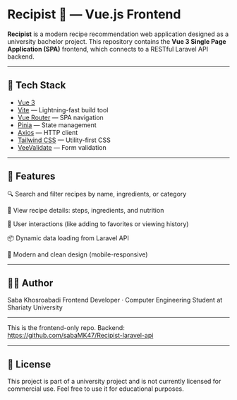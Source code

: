 # Recipist 🍳 — Vue.js Frontend

**Recipist** is a modern recipe recommendation web application designed as a university bachelor project. This repository contains the **Vue 3 Single Page Application (SPA)** frontend, which connects to a RESTful Laravel API backend.

---

## 🔧 Tech Stack

- [Vue 3](https://vuejs.org/)
- [Vite](https://vitejs.dev/) — Lightning-fast build tool
- [Vue Router](https://router.vuejs.org/) — SPA navigation
- [Pinia](https://pinia.vuejs.org/) — State management
- [Axios](https://axios-http.com/) — HTTP client
- [Tailwind CSS](https://tailwindcss.com/) — Utility-first CSS 
- [VeeValidate](https://vee-validate.logaretm.com/) — Form validation 

---

## 🧠 Features

🔍 Search and filter recipes by name, ingredients, or category

💬 View recipe details: steps, ingredients, and nutrition

🧾 User interactions (like adding to favorites or viewing history)

📦 Dynamic data loading from Laravel API

🎨 Modern and clean design (mobile-responsive)

---

## 🙋‍♀️ Author
Saba Khosroabadi
Frontend Developer · Computer Engineering Student at Shariaty University

---

This is the frontend-only repo. Backend: https://github.com/sabaMK47/Recipist-laravel-api

---

## 📜 License
This project is part of a university project and is not currently licensed for commercial use. Feel free to use it for educational purposes.


